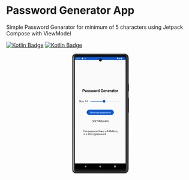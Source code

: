 # Password Generator App
Simple Password Genarator for minimum of 5 characters using Jetpack Compose with ViewModel

[![Kotlin Badge](https://img.shields.io/badge/Kotlin-v1.8.20-884dff?style=flat-square&logo=Kotlin)](https://kotlinlang.org)
[![Kotlin Badge](https://img.shields.io/badge/Android-13-339966?style=flat-square&logo=Android)](https://www.android.com/)

<p align="center">
  <img src="https://github.com/MechaArms/Password-Generator-App/blob/master/media/promocional/passw2.PNG" width="30%" height="30%"/>
</p>
